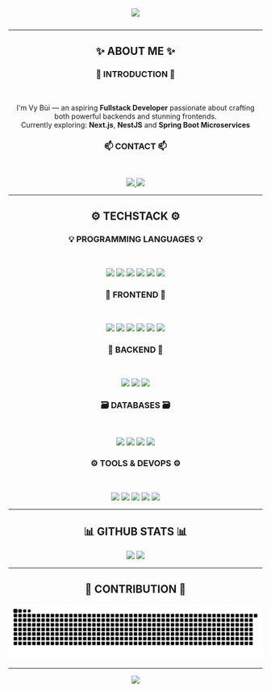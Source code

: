 <!-- Hiệu ứng typing -->
<h1 align="center">
  <img src="https://readme-typing-svg.herokuapp.com?font=Fira+Code&duration=2500&pause=1000&center=true&vCenter=true&width=600&size=30&color=6633FF&lines=Hi%2C+I'm+Vy+Bui+%F0%9F%91%8B;A+Passionate+Fullstack+Developer" />
</h1>

---

<h2 align="center">✨ ABOUT ME ✨</h2>
<h3 align="center">🔭 INTRODUCTION 🔭</h3>
<br/>
<p align="center">
  I'm Vy Bùi — an aspiring <strong>Fullstack Developer</strong> passionate about crafting both powerful backends and stunning frontends.  
  <br/>
  Currently exploring: <strong>Next.js</strong>, <strong>NestJS</strong> and <strong>Spring Boot Microservices</strong>  
</p>
<h3 align="center">📫 CONTACT 📫</h3>
<br/>
<p align="center">
  <a href="mailto:vybuoi0904@gmail.com">
    <img src="https://img.shields.io/badge/Email-vybuoi0904@gmail.com-D14836?style=for-the-badge&logo=gmail&logoColor=white" />
  </a>
  <a href="https://www.linkedin.com/in/v%E1%BB%B9-b%C3%B9i-undefined-719950273/" target="_blank">
    <img src="https://img.shields.io/badge/LinkedIn-Vỹ%20Bùi-0077B5?style=for-the-badge&logo=linkedin&logoColor=white" />
  </a>
</p>

---

<h2 align="center">⚙️ TECHSTACK ⚙️</h2>

<h3 align="center">💡 PROGRAMMING LANGUAGES 💡</h3>
<br/>
<p align="center">
  <img src="https://img.shields.io/badge/C-A8B9CC?style=for-the-badge&logo=c&logoColor=white" />
  <img src="https://img.shields.io/badge/C++-00599C?style=for-the-badge&logo=c%2B%2B&logoColor=white" />
  <img src="https://img.shields.io/badge/Java-007396?style=for-the-badge&logo=java&logoColor=white" />
  <img src="https://img.shields.io/badge/Python-3776AB?style=for-the-badge&logo=python&logoColor=white" />
  <img src="https://img.shields.io/badge/JavaScript-F7DF1E?style=for-the-badge&logo=javascript&logoColor=black" />
  <img src="https://img.shields.io/badge/TypeScript-3178C6?style=for-the-badge&logo=typescript&logoColor=white" />
</p>

<h3 align="center">🧩 FRONTEND 🧩</h3>
<br/>
<p align="center">
  <img src="https://img.shields.io/badge/HTML-E34F26?style=for-the-badge&logo=html5&logoColor=white" />
  <img src="https://img.shields.io/badge/CSS-1572B6?style=for-the-badge&logo=css3&logoColor=white" />
  <img src="https://img.shields.io/badge/Tailwind-06B6D4?style=for-the-badge&logo=tailwindcss&logoColor=white" />
  <img src="https://img.shields.io/badge/React-20232A?style=for-the-badge&logo=react&logoColor=61DAFB" />
  <img src="https://img.shields.io/badge/Next.js-000000?style=for-the-badge&logo=nextdotjs&logoColor=white" />
  <img src="https://img.shields.io/badge/Figma-F24E1E?style=for-the-badge&logo=figma&logoColor=white" />
</p>

<h3 align="center">🔧 BACKEND 🔧</h3>
<br/>
<p align="center">
  <img src="https://img.shields.io/badge/NestJS-E0234E?style=for-the-badge&logo=nestjs&logoColor=white" />
  <img src="https://img.shields.io/badge/Spring_Boot-6DB33F?style=for-the-badge&logo=springboot&logoColor=white" />
  <img src="https://img.shields.io/badge/Node.js-339933?style=for-the-badge&logo=nodedotjs&logoColor=white" />
</p>

<h3 align="center">🗃️ DATABASES 🗃️</h3>
<br/>
<p align="center">
  <img src="https://img.shields.io/badge/MySQL-005C84?style=for-the-badge&logo=mysql&logoColor=white" />
  <img src="https://img.shields.io/badge/PostgreSQL-336791?style=for-the-badge&logo=postgresql&logoColor=white" />
  <img src="https://img.shields.io/badge/MongoDB-47A248?style=for-the-badge&logo=mongodb&logoColor=white" />
  <img src="https://img.shields.io/badge/SQL%20Server-CC2927?style=for-the-badge&logo=microsoftsqlserver&logoColor=white" />
</p>

<h3 align="center">⚙️ TOOLS & DEVOPS ⚙️</h3>
<br/>
<p align="center">
  <img src="https://img.shields.io/badge/Docker-2496ED?style=for-the-badge&logo=docker&logoColor=white" />
  <img src="https://img.shields.io/badge/GitHub-181717?style=for-the-badge&logo=github&logoColor=white" />
  <img src="https://img.shields.io/badge/Git-F05032?style=for-the-badge&logo=git&logoColor=white" />
  <img src="https://img.shields.io/badge/Vercel-000000?style=for-the-badge&logo=vercel&logoColor=white" />
  <img src="https://img.shields.io/badge/Render-2D3748?style=for-the-badge&logo=render&logoColor=white" />
</p>

---

<h2 align="center">📊 GITHUB STATS 📊</h2>

<p align="center">
  <img height="180em" src="https://github-readme-stats.vercel.app/api?username=VyBui13&show_icons=true&theme=radical" />
  <img height="180em" src="https://github-readme-stats.vercel.app/api/top-langs/?username=VyBui13&layout=compact&theme=radical" />
</p>

---

<h2 align="center">🐍 CONTRIBUTION 🐍</h2>

<p align="center">
  <img src="https://github.com/VyBui13/VyBui13/blob/output/github-snake-dark.svg" alt="snake gif" />
</p>

---

<p align="center">
  <img src="https://capsule-render.vercel.app/api?type=waving&color=0:7F7FD5,50:86A8E7,100:91EAE4&height=120&section=footer"/>
</p>
